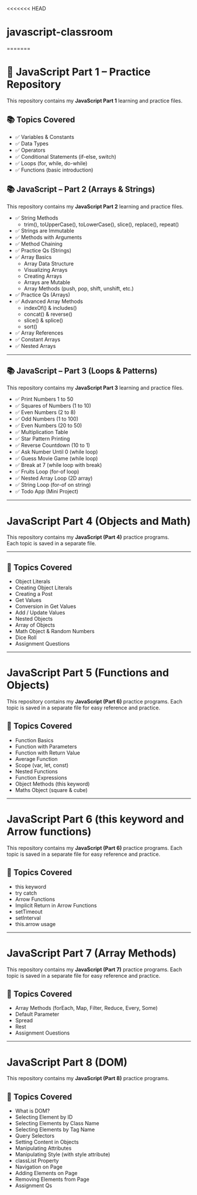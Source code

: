 <<<<<<< HEAD
# javascript-classroom
=======
# 🚀 JavaScript Part 1 – Practice Repository  

This repository contains my **JavaScript Part 1** learning and practice files.  


## 📚 Topics Covered
- ✅ Variables & Constants  
- ✅ Data Types  
- ✅ Operators  
- ✅ Conditional Statements (if-else, switch)  
- ✅ Loops (for, while, do-while)  
- ✅ Functions (basic introduction)  


## 📚 JavaScript – Part 2 (Arrays & Strings)

This repository contains my **JavaScript Part 2** learning and practice files.  


- ✅ String Methods  
  - trim(), toUpperCase(), toLowerCase(), slice(), replace(), repeat()  
- ✅ Strings are Immutable  
- ✅ Methods with Arguments  
- ✅ Method Chaining  
- ✅ Practice Qs (Strings)  
- ✅ Array Basics  
  - Array Data Structure  
  - Visualizing Arrays  
  - Creating Arrays  
  - Arrays are Mutable  
  - Array Methods (push, pop, shift, unshift, etc.)  
- ✅ Practice Qs (Arrays)  
- ✅ Advanced Array Methods  
  - indexOf() & includes()  
  - concat() & reverse()  
  - slice() & splice()  
  - sort()  
- ✅ Array References  
- ✅ Constant Arrays  
- ✅ Nested Arrays  

---

## 📚 JavaScript – Part 3 (Loops & Patterns)

This repository contains my **JavaScript Part 3** learning and practice files.  


- ✅ Print Numbers 1 to 50  
- ✅ Squares of Numbers (1 to 10)  
- ✅ Even Numbers (2 to 8)  
- ✅ Odd Numbers (1 to 100)  
- ✅ Even Numbers (20 to 50)  
- ✅ Multiplication Table  
- ✅ Star Pattern Printing  
- ✅ Reverse Countdown (10 to 1)  
- ✅ Ask Number Until 0 (while loop)  
- ✅ Guess Movie Game (while loop)  
- ✅ Break at 7 (while loop with break)  
- ✅ Fruits Loop (for-of loop)  
- ✅ Nested Array Loop (2D array)  
- ✅ String Loop (for-of on string)  
- ✅ Todo App (Mini Project)  

---

# JavaScript Part 4 (Objects and Math)

This repository contains my **JavaScript (Part 4)** practice programs.  
Each topic is saved in a separate file.

---

## 📂 Topics Covered

- Object Literals  
- Creating Object Literals  
- Creating a Post  
- Get Values  
- Conversion in Get Values  
- Add / Update Values  
- Nested Objects  
- Array of Objects  
- Math Object & Random Numbers  
- Dice Roll  
- Assignment Questions  

---

# JavaScript Part 5 (Functions and Objects)

This repository contains my **JavaScript (Part 6)** practice programs.
Each topic is saved in a separate file for easy reference and practice.

## 📂 Topics Covered

- Function Basics
- Function with Parameters
- Function with Return Value
- Average Function
- Scope (var, let, const)
- Nested Functions
- Function Expressions
- Object Methods (this keyword)
- Maths Object (square & cube)

---

# JavaScript Part 6 (this keyword and Arrow functions)

This repository contains my **JavaScript (Part 6)** practice programs.
Each topic is saved in a separate file for easy reference and practice.

## 📂 Topics Covered

- this keyword
- try catch
- Arrow Functions
- Implicit Return in Arrow Functions
- setTimeout
- setInterval
- this.arrow usage

---

# JavaScript Part 7 (Array Methods)

This repository contains my **JavaScript (Part 7)** practice programs.
Each topic is saved in a separate file for easy reference and practice.

## 📂 Topics Covered

- Array Methods (forEach, Map, Filter, Reduce, Every, Some)
- Default Parameter
- Spread 
- Rest 
- Assignment Ouestions

---

# JavaScript Part 8 (DOM)

This repository contains my **JavaScript (Part 8)** practice programs.

## 📂 Topics Covered


- What is DOM?
- Selecting Element by ID
- Selecting Elements by Class Name
- Selecting Elements by Tag Name
- Query Selectors
- Setting Content in Objects
- Manipulating Attributes
- Manipulating Style (with style attribute)
- classList Property
- Navigation on Page
- Adding Elements on Page
- Removing Elements from Page
- Assignment Qs






